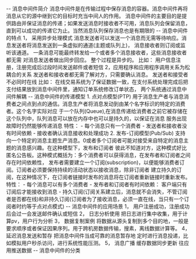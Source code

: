 -- 消息中间件简介
    消息中间件是在传输过程中保存消息的容器。消息中间件再将消息从它的源中继到它的目标时充当中间人的作用。
    消息中间件的主要目的是提供路由并保证消息的传递；如果发送消息时接收者不可用，消息队列会保留消息，
    直到可以成功的传递它为止。当然消息队列保存消息也是有期限的
-- 消息中间件的特点
    1， 采用异步处理模式
    消息发送者可以发送一个消息而无需等待响应。消息发送者将消息发送到一条虚拟的通道(主题或队列上)，
    消息接收者则订阅或监听该通道。 一条消息可能最终转发给一个或者多个消息接收者，这些消息接收者都无需
    对消息发送者做出同步回应。 整个过程是异步的。
        比如： 用户信息注册，注册完成后过段时间发送邮件或者短信
    2，应用程序和应用程序调用关系为松耦合的关系
        发送者和接收者都无需了解对方，只需要确认消息。
        发送者和接受者不必同时在线
        比如： 在线交易系统为了保证数据一致，在支付系统处理完成后把支付结果放到消息中间件里，通知订单系统修改订单状态，
        两个系统通过消息中间件解耦
--  消息中间件的传递模型
    1. 点对点模型(PTP) 
        用于消息生产者与消息消费者之间点到点的通信。消息生产者将消息发动到由某个名字标识的特定的消费者。这个名字实际对应
        于一个队列(Queue),在消息传递给消费者之前它被存储在这个队列中，队列消息可以放在内存中也可以是持久的，以保证在消息
        服务出现故障时仍然能够传递消息
        特性：
         - 每个消息只有一个消费者
         - 发送者和接收者没有时间依赖
         - 接收者确认消息接收和处理成功
    2. 发布-订阅模型(Pub/Sub)
        支持向一个特定的消息主题生产消息。0或者多个订阅者可能对接受来自特定的消息主题的消息感兴趣。在这种模型下，发布和订阅者
        彼此不知道对方，这种模式好比匿名公告板。这种模式概括为：多个消费者可以获得消息，在发布者和订阅者之间存在时间依赖性，
        发布者需要建立一个订阅(subscription)，以便能够消费者订阅。订阅者必须要保持持续的活动状态以接收消息，除非订阅者
        建立持久的订阅，在这种情况下，在订阅者链接时发布的消息将在订阅者重新链接时重新发布。
        特性：
         - 每个消息可以有多个消费者
         - 发布者和订阅者有时间依赖：  客户端只有订阅后才能接收到消息
         - 持久订阅(订阅关系建立后，消息就不会消失，不管订阅者是否都在线)和非持久订阅(订阅者为了接收消息，必须一直在线，当只有一个订阅者时约等于点对点模式)
-- 消息中间件的应用场景
    1， 用户注册成功，注册成功后会过一会发送邮件确认或短信
    2， 日志分析使用 把日志进行集中收集，用于计算pv，用户行为分析
    3， 数据复制案例 将数据从源头复制到多个目的地，一般是要求顺序或者保证因果序列。用于跨机房数据传输，搜素，离线数据计算等。
    4， 延迟消息发送和暂存 把消息中间件当成可靠的消息暂存地 定时进行消息投递，比如模拟用户秒杀访问，进行系统性能压测。
    5， 消息广播 缓存数据同步更新 往应用推送数据
-- 消息中间件的分类
          
    